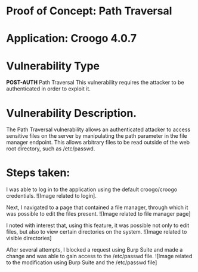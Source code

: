 # Proof of Concept: Path Traversal

# Application: Croogo 4.0.7

# Vulnerability Type
**POST-AUTH** Path Traversal This vulnerability requires the attacker to be authenticated in order to exploit it.

# Vulnerability Description. 
The Path Traversal vulnerability allows an authenticated attacker to access sensitive files on the server by manipulating the path parameter in the file manager endpoint. This allows arbitrary files to be read outside of the web root directory, such as /etc/passwd. 

# Steps taken:

I was able to log in to the application using the default croogo/croogo credentials. ![Image related to login].

Next, I navigated to a page that contained a file manager, through which it was possible to edit the files present. ![Image related to file manager page]

I noted with interest that, using this feature, it was possible not only to edit files, but also to view certain directories on the system. ![Image related to visible directories]

After several attempts, I blocked a request using Burp Suite and made a change and was able to gain access to the /etc/passwd file. ![Image related to the modification using Burp Suite and the /etc/passwd file]

